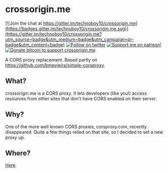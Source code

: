 crossorigin.me
==============

[![Join the chat at https://gitter.im/technoboy10/crossorigin.me](https://badges.gitter.im/technoboy10/crossorigin.me.svg)](https://gitter.im/technoboy10/crossorigin.me?utm_source=badge&utm_medium=badge&utm_campaign=pr-badge&utm_content=badge)
[![Follow on twitter](https://img.shields.io/badge/twitter-%40corsproxy-blue.svg)](https://twitter.com/corsproxy)
[![Support me on patreon!](https://img.shields.io/badge/support-patreon-green.svg)](https://patreon.com/corsproxy)
[![Donate bitcoin to support crossorigin.me](https://img.shields.io/badge/donate-bitcoin-yellow.svg)](https://coinbase.com/technoboy10)

A CORS proxy replacement. Based partly on https://github.com/bmpvieira/simple-corsproxy.

## What?
crossorigin.me is a CORS proxy. It lets developers (like you!) access resources from other sites that don't have CORS enabled on their server.

## Why?
One of the more well known CORS proxies, corsproxy.com, recently disappeared. Quite a few things relied on that site, so I decided to set a new proxy up. 

## Where?

[Here](http://crossorigin.me).
